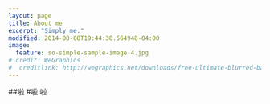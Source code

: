 ```yaml
---
layout: page
title: About me
excerpt: "Simply me."
modified: 2014-08-08T19:44:38.564948-04:00
image:
  feature: so-simple-sample-image-4.jpg
# credit: WeGraphics
#  creditlink: http://wegraphics.net/downloads/free-ultimate-blurred-background-pack/
---
```



##啦
#啦
啦
